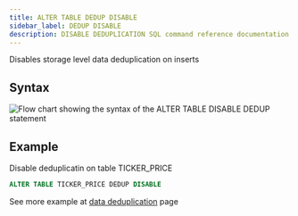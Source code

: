 ```yaml
---
title: ALTER TABLE DEDUP DISABLE
sidebar_label: DEDUP DISABLE 
description: DISABLE DEDUPLICATION SQL command reference documentation.
---
```


Disables storage level data deduplication on inserts

## Syntax

![Flow chart showing the syntax of the ALTER TABLE DISABLE DEDUP statement](/img/docs/diagrams/disableDedup.svg)

## Example

Disable deduplicatin on table TICKER_PRICE

```sql
ALTER TABLE TICKER_PRICE DEDUP DISABLE  
```

See more example at [data deduplication](/docs/concept/deduplication#example) page